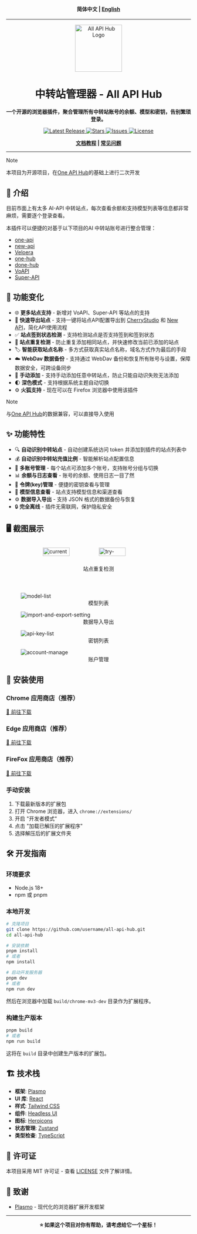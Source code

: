 <h4 align="center">
简体中文 | <a href="./README_EN.md">English</a>
</h4>

<hr/>

<div align="center">
  <img src="assets/icon.png" alt="All API Hub Logo" width="128" height="128">

# 中转站管理器 - All API Hub

**一个开源的浏览器插件，聚合管理所有中转站账号的余额、模型和密钥，告别繁琐登录。**

<p align="center">
<a href="https://github.com/qixing-jk/all-api-hub/releases">
  <img alt="Latest Release" src="https://img.shields.io/github/v/release/qixing-jk/all-api-hub?style=flat">
</a>
<a href="https://github.com/qixing-jk/all-api-hub/stargazers">
  <img alt="Stars" src="https://img.shields.io/github/stars/qixing-jk/all-api-hub?style=flat">
</a>
<a href="https://github.com/qixing-jk/all-api-hub/issues">
  <img alt="Issues" src="https://img.shields.io/github/issues/qixing-jk/all-api-hub?style=flat">
</a>
<a href="https://github.com/qixing-jk/all-api-hub/blob/main/LICENSE">
  <img alt="License" src="https://img.shields.io/github/license/qixing-jk/all-api-hub?style=flat">
</a>
</p>

**[文档教程](https://qixing-jk.github.io/all-api-hub/) | [常见问题](https://qixing-jk.github.io/all-api-hub/faq.html)**

</div>

---

> [!NOTE]  
> 本项目为开源项目，在[One API Hub](https://github.com/fxaxg/one-api-hub)的基础上进行二次开发

## 📖 介绍

目前市面上有太多 AI-API 中转站点，每次查看余额和支持模型列表等信息都非常麻烦，需要逐个登录查看。

本插件可以便捷的对基于以下项目的AI 中转站账号进行整合管理：

- [one-api](https://github.com/songquanpeng/one-api)
- [new-api](https://github.com/QuantumNous/new-api)
- [Veloera](https://github.com/Veloera/Veloera)
- [one-hub](https://github.com/MartialBE/one-hub)
- [done-hub](https://github.com/deanxv/done-hub)
- [VoAPI](https://github.com/VoAPI/VoAPI)
- [Super-API](https://github.com/SuperAI-Api/Super-API)

## 🧬 功能变化

- 🌐 **更多站点支持** - 新增对 VoAPI、Super-API 等站点的支持
- 🚀 **快速导出站点** - 支持一键将站点API配置导出到 [CherryStudio](https://github.com/CherryHQ/cherry-studio) 和 [New API](https://github.com/QuantumNous/new-api)，简化API使用流程
- ✅ **站点签到状态检测** - 支持检测站点是否支持签到和签到状态
- 🔄 **站点重复检测** - 防止重复添加相同站点，并快速修改当前已添加的站点
- ️🏷️ **智能获取站点名称** - 多方式获取真实站点名称，域名方式作为最后的手段
- ☁️ **WebDav 数据备份** - 支持通过 WebDav 备份和恢复所有账号与设置，保障数据安全，可跨设备同步
- 📝 **手动添加** - 支持手动添加任意中转站点，防止只能自动识失败无法添加
- 🌓 **深色模式** - 支持根据系统主题自动切换
- ⚙️ **火狐支持** - 现在可以在 Firefox 浏览器中使用该插件

> [!NOTE]
> 与[One API Hub](https://github.com/fxaxg/one-api-hub)的数据兼容，可以直接导入使用

## ✨ 功能特性

- 🔍 **自动识别中转站点** - 自动创建系统访问 token 并添加到插件的站点列表中
- 💰 **自动识别中转站充值比例** - 智能解析站点配置信息
- 👥 **多账号管理** - 每个站点可添加多个账号，支持账号分组与切换
- 📊 **余额与日志查看** - 账号的余额、使用日志一目了然
- 🔑 **令牌(key)管理** - 便捷的密钥查看与管理
- 🤖 **模型信息查看** - 站点支持模型信息和渠道查看
- ⚙️ **数据导入导出** - 支持 JSON 格式的数据备份与恢复
- 🔒 **完全离线** - 插件无需联网，保护隐私安全

## 🖥️ 截图展示


<div style="display: flex; justify-content: center; gap: 20px; box-sizing: border-box; flex-wrap: wrap;">
  <figure>
    <img src="docs/docs/static/image/current-site-check.png" alt="current-site-check" style="width:49%;height:auto;">
    <img src="docs/docs/static/image/try-add-existing-site.png" alt="try-add-existing-site" style="width:49%;height:auto;">
    <figcaption style="text-align:center;">站点重复检测</figcaption>
  </figure>
</div>
  <figure>
    <img src="docs/docs/static/image/model-list.png" alt="model-list" style="height:auto;">
    <figcaption style="text-align:center;">模型列表</figcaption>
  </figure>
  <figure>
    <img src="docs/docs/static/image/import-and-export-setting.png" alt="import-and-export-setting" style="height:auto;">
    <figcaption style="text-align:center;">数据导入导出</figcaption>
  </figure>
  <figure>
    <img src="docs/docs/static/image/api-key-list.png" alt="api-key-list" style="height:auto;">
    <figcaption style="text-align:center;">密钥列表</figcaption>
  </figure>
  <figure>
    <img src="docs/docs/static/image/account-manage.png" alt="account-manage" style="height:auto;">
    <figcaption style="text-align:center;">账户管理</figcaption>
  </figure>

## 🚀 安装使用

### Chrome 应用商店（推荐）
[🔗 前往下载](https://chromewebstore.google.com/detail/lapnciffpekdengooeolaienkeoilfeo)

### Edge 应用商店（推荐）
[🔗 前往下载](https://microsoftedge.microsoft.com/addons/detail/pcokpjaffghgipcgjhapgdpeddlhblaa)

### FireFox 应用商店（推荐）
[🔗 前往下载](https://addons.mozilla.org/firefox/addon/%E4%B8%AD%E8%BD%AC%E7%AB%99%E7%AE%A1%E7%90%86%E5%99%A8-all-api-hub/)

### 手动安装

1. 下载最新版本的扩展包
2. 打开 Chrome 浏览器，进入 `chrome://extensions/`
3. 开启 "开发者模式"
4. 点击 "加载已解压的扩展程序"
5. 选择解压后的扩展文件夹

## 🛠️ 开发指南

### 环境要求

- Node.js 18+
- npm 或 pnpm

### 本地开发

```bash
# 克隆项目
git clone https://github.com/username/all-api-hub.git
cd all-api-hub

# 安装依赖
pnpm install
# 或者
npm install

# 启动开发服务器
pnpm dev
# 或者
npm run dev
```

然后在浏览器中加载 `build/chrome-mv3-dev` 目录作为扩展程序。

### 构建生产版本

```bash
pnpm build
# 或者 
npm run build
```

这将在 `build` 目录中创建生产版本的扩展包。


## 🏗️ 技术栈

- **框架**: [Plasmo](https://plasmo.com)
- **UI 库**: [React](https://reactjs.org)
- **样式**: [Tailwind CSS](https://tailwindcss.com)
- **组件**: [Headless UI](https://headlessui.com)
- **图标**: [Heroicons](https://heroicons.com)
- **状态管理**: [Zustand](https://zustand-demo.pmnd.rs)
- **类型检查**: [TypeScript](https://typescriptlang.org)

## 📄 许可证

本项目采用 MIT 许可证 - 查看 [LICENSE](LICENSE) 文件了解详情。

## 🙏 致谢

- [Plasmo](https://plasmo.com) - 现代化的浏览器扩展开发框架

---

<div align="center">
  <strong>⭐ 如果这个项目对你有帮助，请考虑给它一个星标！</strong>
</div>